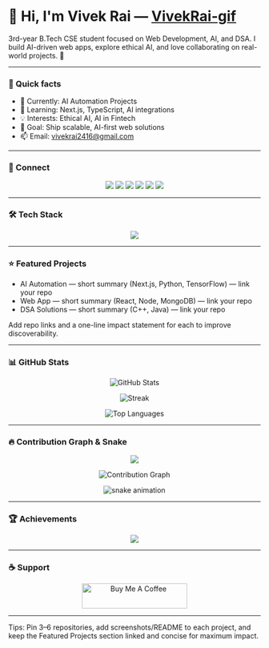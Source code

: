 # 👋 Hi, I'm Vivek Rai — [VivekRai-gif](https://github.com/VivekRai-gif)

3rd-year B.Tech CSE student focused on Web Development, AI, and DSA. I build AI-driven web apps, explore ethical AI, and love collaborating on real-world projects. 🚀

---

### 🌟 Quick facts
- 🔭 Currently: AI Automation Projects  
- 🌱 Learning: Next.js, TypeScript, AI integrations  
- 💡 Interests: Ethical AI, AI in Fintech  
- 🎯 Goal: Ship scalable, AI-first web solutions  
- 📫 Email: vivekrai2416@gmail.com

---

### 🔗 Connect
<p align="center">
  <a href="https://github.com/VivekRai-gif" target="_blank"><img src="https://img.shields.io/badge/GitHub-171515?style=for-the-badge&logo=github&logoColor=white" /></a>
  <a href="https://twitter.com/vivek_rai_04" target="_blank"><img src="https://img.shields.io/badge/Twitter-1DA1F2?style=for-the-badge&logo=twitter&logoColor=white" /></a>
  <a href="https://linkedin.com/in/vivekrai-dev" target="_blank"><img src="https://img.shields.io/badge/LinkedIn-0077B5?style=for-the-badge&logo=linkedin&logoColor=white" /></a>
  <a href="https://instagram.com/_vivek_rai_04" target="_blank"><img src="https://img.shields.io/badge/Instagram-E4405F?style=for-the-badge&logo=instagram&logoColor=white" /></a>
  <a href="https://leetcode.com/u/qynp3gqqix/" target="_blank"><img src="https://img.shields.io/badge/LeetCode-FFA116?style=for-the-badge&logo=leetcode&logoColor=black" /></a>
  <a href="mailto:vivekrai2416@gmail.com" target="_blank"><img src="https://img.shields.io/badge/Email-D14836?style=for-the-badge&logo=gmail&logoColor=white" /></a>
</p>

---

### 🛠 Tech Stack
<p align="center">
  <img src="https://skillicons.dev/icons?i=html,css,javascript,typescript,react,nextjs,nodejs,express,mongodb,python,java,cpp,tailwind,docker,aws,git,postman,firebase,figma,tensorflow,opencv" />
</p>

---

### ⭐ Featured Projects
- AI Automation — short summary (Next.js, Python, TensorFlow) — link your repo
- Web App — short summary (React, Node, MongoDB) — link your repo
- DSA Solutions — short summary (C++, Java) — link your repo

Add repo links and a one-line impact statement for each to improve discoverability.

---

### 📊 GitHub Stats
<p align="center">
  <img src="https://github-readme-stats.vercel.app/api?username=VivekRai-gif&show_icons=true&theme=tokyonight" alt="GitHub Stats" />
</p>

<p align="center">
  <img src="https://github-readme-streak-stats.herokuapp.com/?user=VivekRai-gif&theme=tokyonight" alt="Streak" />
</p>

<p align="center">
  <img src="https://github-readme-stats.vercel.app/api/top-langs?username=VivekRai-gif&layout=compact&theme=tokyonight" alt="Top Languages" />
</p>

---

### 🔥 Contribution Graph & Snake
<p align="center">
  <img src="https://github-contributor-stats.vercel.app/api?username=VivekRai-gif&limit=5&theme=tokyonight&combine_all_yearly_contributions=true" />
</p>

<p align="center">
  <img src="https://github-readme-activity-graph.vercel.app/graph?username=VivekRai-gif&bg_color=0d1117&color=7fdbca&line=00bfff&point=ffffff&area=true&hide_border=true" alt="Contribution Graph" />
</p>

<p align="center">
  <img src="https://raw.githubusercontent.com/VivekRai-gif/VivekRai-gif/output/github-contribution-grid-snake-dark.svg" alt="snake animation" />
</p>

---

### 🏆 Achievements
<p align="center">
  <img src="https://github-profile-trophy.vercel.app/?username=VivekRai-gif&theme=tokyonight&no-bg=true&margin-w=15" />
</p>

---

### ☕ Support
<p align="center">
  <a href="https://buymeacoffee.com/vivekrai24d" target="_blank">
    <img src="https://cdn.buymeacoffee.com/buttons/v2/default-yellow.png" height="50" width="210" alt="Buy Me A Coffee" />
  </a>
</p>

---

Tips: Pin 3–6 repositories, add screenshots/README to each project, and keep the Featured Projects section linked and concise for maximum impact.
